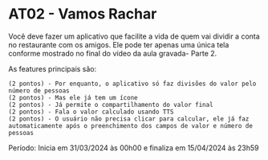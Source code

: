 # AT02 - Vamos Rachar

Você deve fazer um aplicativo que facilite a vida de quem vai dividir a conta no restaurante com os amigos. Ele pode ter apenas uma única tela conforme mostrado no final do vídeo da aula gravada- Parte 2.

As features principais são:

    (2 pontos) - Por enquanto, o aplicativo só faz divisões do valor pelo número de pessoas
    (2 pontos) - Mas ele já tem um ícone  
    (2 pontos) - Já permite o compartilhamento do valor final
    (2 pontos) - Fala o valor calculado usando TTS
    (2 pontos) - O usuário não precisa clicar para calcular, ele já faz automaticamente após o preenchimento dos campos de valor e número de pessoas

Período:
Inicia em 31/03/2024 às 00h00 e finaliza em 15/04/2024 às 23h59
